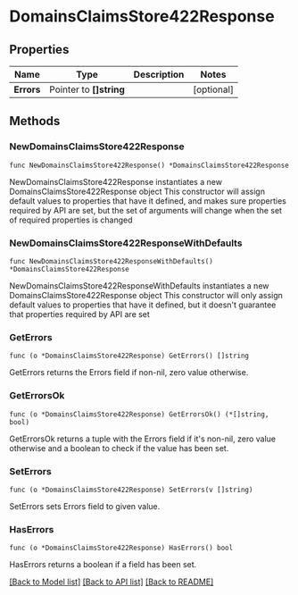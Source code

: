 # DomainsClaimsStore422Response

## Properties

Name | Type | Description | Notes
------------ | ------------- | ------------- | -------------
**Errors** | Pointer to **[]string** |  | [optional] 

## Methods

### NewDomainsClaimsStore422Response

`func NewDomainsClaimsStore422Response() *DomainsClaimsStore422Response`

NewDomainsClaimsStore422Response instantiates a new DomainsClaimsStore422Response object
This constructor will assign default values to properties that have it defined,
and makes sure properties required by API are set, but the set of arguments
will change when the set of required properties is changed

### NewDomainsClaimsStore422ResponseWithDefaults

`func NewDomainsClaimsStore422ResponseWithDefaults() *DomainsClaimsStore422Response`

NewDomainsClaimsStore422ResponseWithDefaults instantiates a new DomainsClaimsStore422Response object
This constructor will only assign default values to properties that have it defined,
but it doesn't guarantee that properties required by API are set

### GetErrors

`func (o *DomainsClaimsStore422Response) GetErrors() []string`

GetErrors returns the Errors field if non-nil, zero value otherwise.

### GetErrorsOk

`func (o *DomainsClaimsStore422Response) GetErrorsOk() (*[]string, bool)`

GetErrorsOk returns a tuple with the Errors field if it's non-nil, zero value otherwise
and a boolean to check if the value has been set.

### SetErrors

`func (o *DomainsClaimsStore422Response) SetErrors(v []string)`

SetErrors sets Errors field to given value.

### HasErrors

`func (o *DomainsClaimsStore422Response) HasErrors() bool`

HasErrors returns a boolean if a field has been set.


[[Back to Model list]](../README.md#documentation-for-models) [[Back to API list]](../README.md#documentation-for-api-endpoints) [[Back to README]](../README.md)


